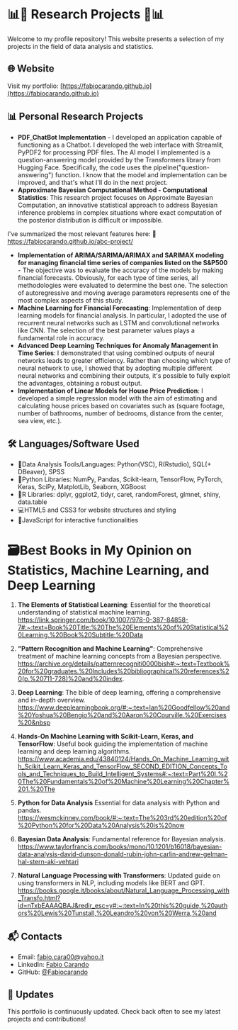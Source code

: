 # 📊🚀 Research Projects 🚀📊

Welcome to my profile repository! This website presents a selection of my projects in the field of data analysis and statistics.

## 🌐 Website

Visit my portfolio: [https://fabiocarando.github.io](https://fabiocarando.github.io)

## 📊 Personal Research Projects

- **PDF_ChatBot Implementation** - I developed an application capable of functioning as a Chatbot. I developed the web interface with Streamlit, PyPDF2 for processing PDF files. The AI model I implemented is a question-answering model provided by the Transformers library from Hugging Face. Specifically, the code uses the pipeline("question-answering") function. I know that the model and implementation can be improved, and that's what I'll do in the next project.
- **Approximate Bayesian Computational Method - Computational Statistics**: This research project focuses on Approximate Bayesian Computation, an innovative statistical approach to address Bayesian inference problems in complex situations where exact computation of the posterior distribution is difficult or impossible.

I've summarized the most relevant features here: 🔗 https://fabiocarando.github.io/abc-project/

- **Implementation of ARIMA/SARIMA/ARIMAX and SARIMAX modeling for managing financial time series of companies listed on the S&P500** - The objective was to evaluate the accuracy of the models by making financial forecasts. Obviously, for each type of time series, all methodologies were evaluated to determine the best one. The selection of autoregressive and moving average parameters represents one of the most complex aspects of this study.
- **Machine Learning for Financial Forecasting**: Implementation of deep learning models for financial analysis. In particular, I adopted the use of recurrent neural networks such as LSTM and convolutional networks like CNN. The selection of the best parameter values plays a fundamental role in accuracy.
- **Advanced Deep Learning Techniques for Anomaly Management in Time Series**: I demonstrated that using combined outputs of neural networks leads to greater efficiency. Rather than choosing which type of neural network to use, I showed that by adopting multiple different neural networks and combining their outputs, it's possible to fully exploit the advantages, obtaining a robust output.
- **Implementation of Linear Models for House Price Prediction**: I developed a simple regression model with the aim of estimating and calculating house prices based on covariates such as (square footage, number of bathrooms, number of bedrooms, distance from the center, sea view, etc.).

## 🛠 Languages/Software Used

- 🐍Data Analysis Tools/Languages: Python(VSC), R(Rstudio), SQL(+ DBeaver), SPSS
- 🧠Python Libraries: NumPy, Pandas, Scikit-learn, TensorFlow, PyTorch, Keras, SciPy, MatplotLib, Seaborn, XGBoost
- 📝R Libraries: dplyr, ggplot2, tidyr, caret, randomForest, glmnet, shiny, data.table
- 💻HTML5 and CSS3 for website structures and styling
- 📝JavaScript for interactive functionalities

# 🗃️Best Books in My Opinion on Statistics, Machine Learning, and Deep Learning

1. **The Elements of Statistical Learning**: Essential for the theoretical understanding of statistical machine learning.
https://link.springer.com/book/10.1007/978-0-387-84858-7#:~:text=Book%20Title:%20The%20Elements%20of%20Statistical%20Learning.%20Book%20Subtitle:%20Data

2. **"Pattern Recognition and Machine Learning"**: Comprehensive treatment of machine learning concepts from a Bayesian perspective.
https://archive.org/details/patternrecogniti0000bish#:~:text=Textbook%20for%20graduates.%20Includes%20bibliographical%20references%20(p.%20711-728)%20and%20index.

3. **Deep Learning**: The bible of deep learning, offering a comprehensive and in-depth overview.
https://www.deeplearningbook.org/#:~:text=Ian%20Goodfellow%20and%20Yoshua%20Bengio%20and%20Aaron%20Courville.%20Exercises%20&nbsp

4. **Hands-On Machine Learning with Scikit-Learn, Keras, and TensorFlow**: Useful book guiding the implementation of machine learning and deep learning algorithms.
https://www.academia.edu/43840124/Hands_On_Machine_Learning_with_Scikit_Learn_Keras_and_TensorFlow_SECOND_EDITION_Concepts_Tools_and_Techniques_to_Build_Intelligent_Systems#:~:text=Part%20I.%20The%20Fundamentals%20of%20Machine%20Learning%20Chapter%201.%20The

5. **Python for Data Analysis** Essential for data analysis with Python and pandas.
https://wesmckinney.com/book/#:~:text=The%203rd%20edition%20of%20Python%20for%20Data%20Analysis%20is%20now

6. **Bayesian Data Analysis**: Fundamental reference for Bayesian analysis.
https://www.taylorfrancis.com/books/mono/10.1201/b16018/bayesian-data-analysis-david-dunson-donald-rubin-john-carlin-andrew-gelman-hal-stern-aki-vehtari

7. **Natural Language Processing with Transformers**: Updated guide on using transformers in NLP, including models like BERT and GPT.
https://books.google.it/books/about/Natural_Language_Processing_with_Transfo.html?id=nTxbEAAAQBAJ&redir_esc=y#:~:text=In%20this%20guide,%20authors%20Lewis%20Tunstall,%20Leandro%20von%20Werra,%20and

## 📬 Contacts

- Email: fabio.cara00@yahoo.it
- LinkedIn: [Fabio Carando](https://www.linkedin.com/in/fabio-carando-67135a202/)
- GitHub: [@Fabiocarando](https://github.com/fabiocarando)

## 🔄 Updates

This portfolio is continuously updated. Check back often to see my latest projects and contributions!
